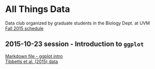 # All Things Data  
Data club organized by graduate students in the Biology Dept. at UVM  
[Fall 2015 schedule](https://github.com/flopezo/atd/blob/master/atd_schedule.pdf)

## 2015-10-23 session - Introduction to `ggplot`  
[Markdown file - ggplot intro](https://raw.githubusercontent.com/flopezo/atd/master/intro_to_ggplot.Rmd)  
[Tibbetts et al. (2015) data](https://raw.githubusercontent.com/flopezo/atd/master/Tibbets_et_al_2015_data.csv)
